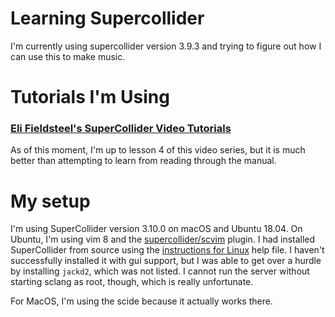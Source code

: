 # Learning Supercollider

I'm currently using supercollider version 3.9.3 and trying to figure out how I
can use this to make music.

# Tutorials I'm Using

### [Eli Fieldsteel's SuperCollider Video Tutorials](https://www.youtube.com/playlist?list=PLPYzvS8A_rTaNDweXe6PX4CXSGq4iEWYC)

As of this moment, I'm up to lesson 4 of this video series, but it is much
better than attempting to learn from reading through the manual. 

# My setup

I'm using SuperCollider version 3.10.0 on macOS and Ubuntu 18.04.
On Ubuntu, I'm using vim 8 and the [supercollider/scvim](https://github.com/supercollider/scvim/) 
plugin. I had installed SuperCollider from source using the [instructions for
Linux](https://github.com/supercollider/supercollider/blob/master/README_LINUX.md)
help file. I haven't successfully installed it with gui support, but I was able
to get over a hurdle by installing `jackd2`, which was not listed. I cannot run
the server without starting sclang as root, though, which is really unfortunate.

For MacOS, I'm using the scide because it actually works there.
